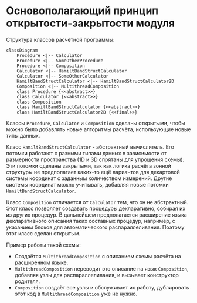 # Основополагающий принцип открытости-закрытости модуля
Структура классов расчётной программы:
```mermaid
classDiagram
    Procedure <|-- Calculator
    Procedure <|-- SomeOtherProcedure
    Procedure <|-- Composition
    Calculator <|-- HamiltBandStructCalculator
    Calculator <|-- SomeOtherCalculator
    HamiltBandStructCalculator <|-- HamiltBandStructCalculator2D
    Composition <|-- MultithreadComposition
    class Procedure {<<abstract>>}
    class Calculator {<<abstract>>}
    class Composition
    class HamiltBandStructCalculator {<<abstract>>}
    class HamiltBandStructCalculator2D {<<final>>}
```

Классы `Procedure`, `Calculator` и `Composition` сделаны открытыми,
чтобы можно было добавлять новые алгоритмы расчёта,
использующие новые типы данных.

Класс `HamiltBandStructCalculator` - абстрактный вычислитель.
Его потомки работают с разными типами данных
в зависимости от размерности пространства (1D и 3D спрятаны для упрощения схемы).
Эти потомки сделаны закрытыми, так как логика расчёта зонной структуры
не предполагает каких-то ещё вариантов для декартовой системы координат
с заданным количеством измерений.
Другие системы координат можно учитывать,
добавляя новые потомки `HamiltBandStructCalculator`.

Класс `Composition` отличается от `Calculator` тем, что он не абстрактный.
Этот класс позволяет создавать процедуры декларативно, собирая их из других
процедур.
В дальнейшем предполагается расширение языка декларативного описания
таких составных процедур, например, с указанием блоков для автоматического
распараллеливания.
Поэтому этот класс сделан открытым.

Пример работы такой схемы:
  - Создаётся `MultithreadComposition` с описанием схемы расчёта на расширенном языке.
  - `MultithreadComposition` переводит это описание на язык `Composition`,
    добавляя узлы для распараллеливания, и вызывает конструктор родителя.
  - `Composition` создаёт все узлы и обслуживает их работу, дублировать этот код
    в `MultithreadComposition` уже не нужно.